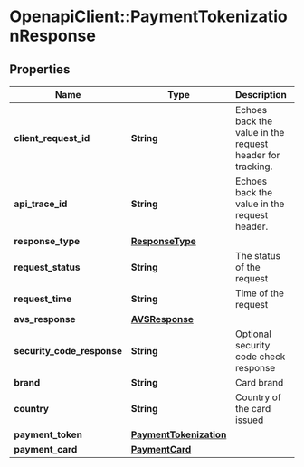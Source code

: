 # OpenapiClient::PaymentTokenizationResponse

## Properties
Name | Type | Description | Notes
------------ | ------------- | ------------- | -------------
**client_request_id** | **String** | Echoes back the value in the request header for tracking. | [optional] 
**api_trace_id** | **String** | Echoes back the value in the request header. | [optional] 
**response_type** | [**ResponseType**](ResponseType.md) |  | 
**request_status** | **String** | The status of the request | [optional] 
**request_time** | **String** | Time of the request | [optional] 
**avs_response** | [**AVSResponse**](AVSResponse.md) |  | [optional] 
**security_code_response** | **String** | Optional security code check response | [optional] 
**brand** | **String** | Card brand | [optional] 
**country** | **String** | Country of the card issued | [optional] 
**payment_token** | [**PaymentTokenization**](PaymentTokenization.md) |  | [optional] 
**payment_card** | [**PaymentCard**](PaymentCard.md) |  | [optional] 


